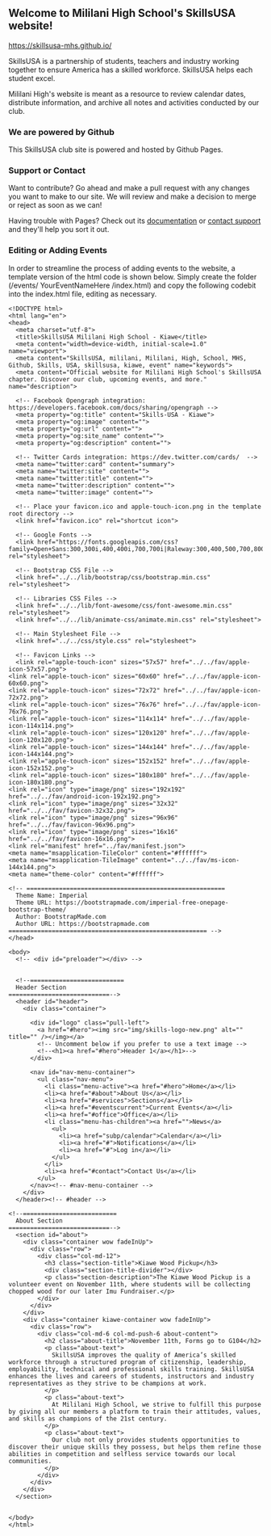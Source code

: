 ## Welcome to Mililani High School's SkillsUSA website!

https://skillsusa-mhs.github.io/


SkillsUSA is a partnership of students, teachers and industry working together to ensure America has a skilled workforce. SkillsUSA helps each student excel. 

Mililani High's website is meant as a resource to review calendar dates, distribute information, and archive all notes and activities conducted by our club.

### We are powered by Github

This SkillsUSA club site is powered and hosted by Github Pages.


### Support or Contact

Want to contribute? Go ahead and make a pull request with any changes you want to make to our site. We will review and make a decision to merge or reject as soon as we can!

Having trouble with Pages? Check out its [documentation](https://help.github.com/categories/github-pages-basics/) or [contact support](https://github.com/contact) and they'll help you sort it out.



### Editing or Adding Events

In order to streamline the process of adding events to the website, a template version of the html code is shown below. Simply create the folder (/events/ YourEventNameHere /index.html) and copy the following codebit into the index.html file, editing as necessary.


```
<!DOCTYPE html>
<html lang="en">
<head>
  <meta charset="utf-8">
  <title>SkillsUSA Mililani High School - Kiawe</title>
  <meta content="width=device-width, initial-scale=1.0" name="viewport">
  <meta content="SkillsUSA, mililani, Mililani, High, School, MHS, Github, Skills, USA, skillsusa, kiawe, event" name="keywords">
  <meta content="Official website for Mililani High School's SkillsUSA chapter. Discover our club, upcoming events, and more." name="description">
    
  <!-- Facebook Opengraph integration: https://developers.facebook.com/docs/sharing/opengraph -->
  <meta property="og:title" content="Skills-USA - Kiawe">
  <meta property="og:image" content="">
  <meta property="og:url" content="">
  <meta property="og:site_name" content="">
  <meta property="og:description" content="">
  
  <!-- Twitter Cards integration: https://dev.twitter.com/cards/  -->
  <meta name="twitter:card" content="summary">
  <meta name="twitter:site" content="">
  <meta name="twitter:title" content="">
  <meta name="twitter:description" content="">
  <meta name="twitter:image" content="">
  
  <!-- Place your favicon.ico and apple-touch-icon.png in the template root directory -->
  <link href="favicon.ico" rel="shortcut icon">
  
  <!-- Google Fonts -->
  <link href="https://fonts.googleapis.com/css?family=Open+Sans:300,300i,400,400i,700,700i|Raleway:300,400,500,700,800" rel="stylesheet"> 
  
  <!-- Bootstrap CSS File -->
  <link href="../../lib/bootstrap/css/bootstrap.min.css" rel="stylesheet">
  
  <!-- Libraries CSS Files -->
  <link href="../../lib/font-awesome/css/font-awesome.min.css" rel="stylesheet">
  <link href="../../lib/animate-css/animate.min.css" rel="stylesheet">
  
  <!-- Main Stylesheet File -->
  <link href="../../css/style.css" rel="stylesheet">

  <!-- Favicon Links -->
  <link rel="apple-touch-icon" sizes="57x57" href="../../fav/apple-icon-57x57.png">
<link rel="apple-touch-icon" sizes="60x60" href="../../fav/apple-icon-60x60.png">
<link rel="apple-touch-icon" sizes="72x72" href="../../fav/apple-icon-72x72.png">
<link rel="apple-touch-icon" sizes="76x76" href="../../fav/apple-icon-76x76.png">
<link rel="apple-touch-icon" sizes="114x114" href="../../fav/apple-icon-114x114.png">
<link rel="apple-touch-icon" sizes="120x120" href="../../fav/apple-icon-120x120.png">
<link rel="apple-touch-icon" sizes="144x144" href="../../fav/apple-icon-144x144.png">
<link rel="apple-touch-icon" sizes="152x152" href="../../fav/apple-icon-152x152.png">
<link rel="apple-touch-icon" sizes="180x180" href="../../fav/apple-icon-180x180.png">
<link rel="icon" type="image/png" sizes="192x192"  href="../../fav/android-icon-192x192.png">
<link rel="icon" type="image/png" sizes="32x32" href="../../fav/favicon-32x32.png">
<link rel="icon" type="image/png" sizes="96x96" href="../../fav/favicon-96x96.png">
<link rel="icon" type="image/png" sizes="16x16" href="../../fav/favicon-16x16.png">
<link rel="manifest" href="../fav/manifest.json">
<meta name="msapplication-TileColor" content="#ffffff">
<meta name="msapplication-TileImage" content="../../fav/ms-icon-144x144.png">
<meta name="theme-color" content="#ffffff">
  
<!-- =======================================================
  Theme Name: Imperial
  Theme URL: https://bootstrapmade.com/imperial-free-onepage-bootstrap-theme/
  Author: BootstrapMade.com
  Author URL: https://bootstrapmade.com
======================================================= -->
</head>

<body>
  <!-- <div id="preloader"></div> -->


  <!--==========================
  Header Section
============================-->
  <header id="header">
    <div class="container">
    
      <div id="logo" class="pull-left">
        <a href="#hero"><img src="img/skills-logo-new.png" alt="" title="" /></img></a>
        <!-- Uncomment below if you prefer to use a text image -->
        <!--<h1><a href="#hero">Header 1</a></h1>-->
      </div>
        
      <nav id="nav-menu-container">
        <ul class="nav-menu">
          <li class="menu-active"><a href="#hero">Home</a></li>
          <li><a href="#about">About Us</a></li>
          <li><a href="#services">Sections</a></li>
          <li><a href="#eventscurrent">Current Events</a></li>
          <li><a href="#office">Office</a></li>
          <li class="menu-has-children"><a href="">News</a>
            <ul>
              <li><a href="subp/calendar">Calendar</a></li>
              <li><a href="#">Notifications</a></li>
              <li><a href="#">Log in</a></li>
            </ul>
          </li>
          <li><a href="#contact">Contact Us</a></li>
        </ul>
      </nav><!-- #nav-menu-container -->
    </div>
  </header><!-- #header -->
    
<!--==========================
  About Section
============================-->
  <section id="about">
    <div class="container wow fadeInUp">
      <div class="row">
        <div class="col-md-12">
          <h3 class="section-title">Kiawe Wood Pickup</h3>
          <div class="section-title-divider"></div>
          <p class="section-description">The Kiawe Wood Pickup is a volunteer event on November 11th, where students will be collecting chopped wood for our later Imu Fundraiser.</p>
        </div>
      </div>
    </div>
    <div class="container kiawe-container wow fadeInUp">
      <div class="row">
        <div class="col-md-6 col-md-push-6 about-content">
          <h2 class="about-title">November 11th, Forms go to G104</h2>
          <p class="about-text">
            SkillsUSA improves the quality of America’s skilled workforce through a structured program of citizenship, leadership, employability, technical and professional skills training. SkillsUSA enhances the lives and careers of students, instructors and industry representatives as they strive to be champions at work.
          </p>
          <p class="about-text">
            At Mililani High School, we strive to fulfill this purpose by giving all our members a platform to train their attitudes, values, and skills as champions of the 21st century.
          </p>
          <p class="about-text">
            Our club not only provides students opportunities to discover their unique skills they possess, but helps them refine those abilities in competition and selfless service towards our local communities. 
          </p>
        </div>
      </div>
    </div>
  </section>


</body>
</html>
```


